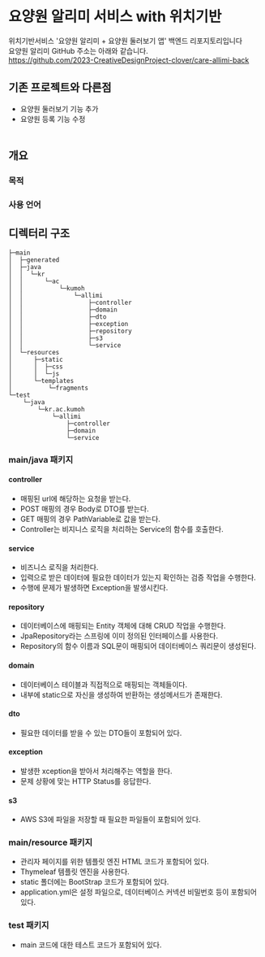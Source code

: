 # 요양원 알리미 서비스 with 위치기반

위치기반서비스 '요양원 알리미 + 요양원 둘러보기 앱' 백엔드 리포지토리입니다<br/>
요양원 알리미 GitHub 주소는 아래와 같습니다.<br/>
https://github.com/2023-CreativeDesignProject-clover/care-allimi-back <br/>

## 기존 프로젝트와 다른점
- 요양원 둘러보기 기능 추가
- 요양원 등록 기능 수정
<br/><br/>

## 개요
### 목적


### 사용 언어


## 디렉터리 구조
```
├─main
│  ├─generated
│  ├─java
│  │  └─kr
│  │      └─ac
│  │          └─kumoh
│  │              └─allimi
│  │                  ├─controller
│  │                  ├─domain
│  │                  ├─dto
│  │                  ├─exception
│  │                  ├─repository
│  │                  ├─s3
│  │                  └─service
│  └─resources
│      ├─static
│      │  ├─css
│      │  └─js
│      └─templates
│          └─fragments
└─test
    └─java
        └─kr.ac.kumoh
            └─allimi
                ├─controller
                ├─domain
                └─service
```

### main/java 패키지
#### controller
- 매핑된 url에 해당하는 요청을 받는다.
- POST 매핑의 경우 Body로 DTO를 받는다.
- GET 매핑의 경우 PathVariable로 값을 받는다.
- Controller는 비지니스 로직을 처리하는 Service의 함수를 호출한다. 

#### service
- 비즈니스 로직을 처리한다.
- 입력으로 받은 데이터에 필요한 데이터가 있는지 확인하는 검증 작업을 수행한다.
- 수행에 문제가 발생하면 Exception을 발생시킨다.

#### repository
- 데이터베이스에 매핑되는 Entity 객체에 대해 CRUD 작업을 수행한다. 
- JpaRepository라는 스프링에 이미 정의된 인터페이스를 사용한다.
- Repository의 함수 이름과 SQL문이 매핑되어 데이터베이스 쿼리문이 생성된다.

#### domain
- 데이터베이스 테이블과 직접적으로 매핑되는 객체들이다.
- 내부에 static으로 자신을 생성하여 반환하는 생성메서드가 존재한다.

#### dto
- 필요한 데이터를 받을 수 있는 DTO들이 포함되어 있다. 

#### exception
- 발생한 xception을 받아서 처리해주는 역할을 한다.
- 문제 상황에 맞는 HTTP Status를 응답한다.

#### s3
- AWS S3에 파일을 저장할 때 필요한 파일들이 포함되어 있다.

### main/resource 패키지
- 관리자 페이지를 위한 템플릿 엔진 HTML 코드가 포함되어 있다.
- Thymeleaf 템플릿 엔진을 사용한다.
- static 폴더에는 BootStrap 코드가 포함되어 있다.
- application.yml은 설정 파일으로, 데이터베이스 커넥션 비밀번호 등이 포함되어 있다.

### test 패키지
- main 코드에 대한 테스트 코드가 포함되어 있다.



